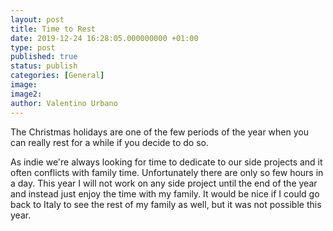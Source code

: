 ```yaml
---
layout: post
title: Time to Rest
date: 2019-12-24 16:28:05.000000000 +01:00
type: post
published: true
status: publish
categories: [General]
image:
image2:
author: Valentino Urbano
---
```


The Christmas holidays are one of the few periods of the year when you can really rest for a while if you decide to do so.

As indie we're always looking for time to dedicate to our side projects and it often conflicts with family time. Unfortunately there are only so few hours in a day. This year I will not work on any side project until the end of the year and instead just enjoy the time with my family. It would be nice if I could go back to Italy to see the rest of my family as well, but it was not possible this year.